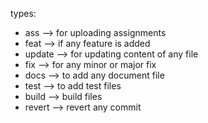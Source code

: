 types:
  - ass --> for uploading assignments
  - feat --> if any feature is added
  - update --> for updating content of any file
  - fix --> for any minor or major fix
  - docs --> to add any document file
  - test --> to add test files
  - build --> build files
  - revert --> revert any commit
